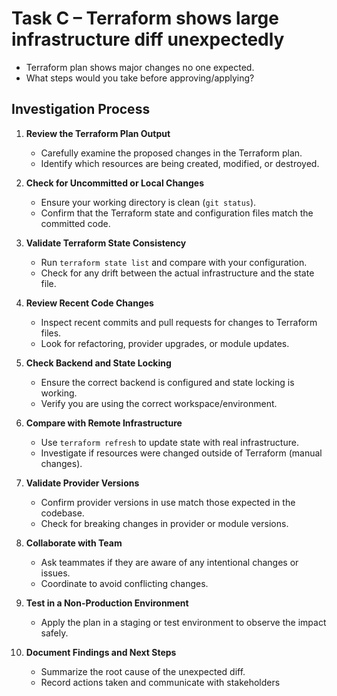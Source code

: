 # Task C – Terraform shows large infrastructure diff unexpectedly
- Terraform plan shows major changes no one expected.
- What steps would you take before approving/applying?


## Investigation Process

1. **Review the Terraform Plan Output**
   - Carefully examine the proposed changes in the Terraform plan.
   - Identify which resources are being created, modified, or destroyed.

2. **Check for Uncommitted or Local Changes**
   - Ensure your working directory is clean (`git status`).
   - Confirm that the Terraform state and configuration files match the committed code.

3. **Validate Terraform State Consistency**
   - Run `terraform state list` and compare with your configuration.
   - Check for any drift between the actual infrastructure and the state file.

4. **Review Recent Code Changes**
   - Inspect recent commits and pull requests for changes to Terraform files.
   - Look for refactoring, provider upgrades, or module updates.

5. **Check Backend and State Locking**
   - Ensure the correct backend is configured and state locking is working.
   - Verify you are using the correct workspace/environment.

6. **Compare with Remote Infrastructure**
   - Use `terraform refresh` to update state with real infrastructure.
   - Investigate if resources were changed outside of Terraform (manual changes).

7. **Validate Provider Versions**
   - Confirm provider versions in use match those expected in the codebase.
   - Check for breaking changes in provider or module versions.

8. **Collaborate with Team**
   - Ask teammates if they are aware of any intentional changes or issues.
   - Coordinate to avoid conflicting changes.

9. **Test in a Non-Production Environment**
   - Apply the plan in a staging or test environment to observe the impact safely.

10. **Document Findings and Next Steps**
    - Summarize the root cause of the unexpected diff.
    - Record actions taken and communicate with stakeholders
